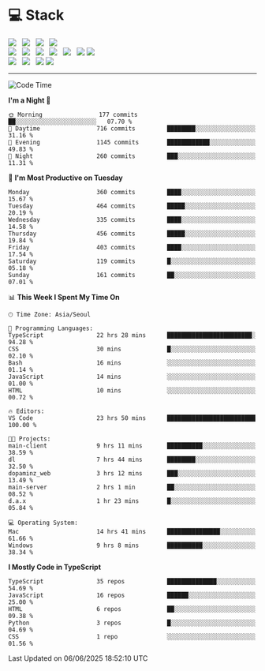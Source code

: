 <h1>💻 Stack</h1>
<div>
 <!-- badge : https://shields.io/ -->
 <!-- icon : https://simpleicons.org/?q=Get -->
 <img src="https://img.shields.io/badge/HTML5-e74c3c?style=flat-square&logo=HTML5&logoColor=white"/> &nbsp 
 <img src="https://img.shields.io/badge/CSS3-0A84FF?style=flat-square&logo=CSS3&logoColor=white"/> &nbsp 
 <img src="https://img.shields.io/badge/JavaScript-FFCD11?style=flat-square&logo=JavaScript&logoColor=white"/> &nbsp 
 <img src="https://img.shields.io/badge/TypeScript-3075C0?style=flat-square&logo=TypeScript&logoColor=white"/>
 <br/>
 <img src="https://img.shields.io/badge/Next-000000?style=flat-square&logo=nextdotjs&logoColor=white"/> &nbsp 
 <img src="https://img.shields.io/badge/React-00BCF6?style=flat-square&logo=React&logoColor=white"/> &nbsp 
 <img src="https://img.shields.io/badge/Redux-764ABC?style=flat-square&logo=Redux&logoColor=white"/> &nbsp
 <img src="https://img.shields.io/badge/Recoil-3578E5?style=flat-square&logo=recoil&logoColor=white"/> &nbsp
 <img src="https://img.shields.io/badge/React-Query-FF4154?style=flat-square&logo=reactquery&logoColor=white"/> &nbsp 
 <img src="https://img.shields.io/badge/styled%2Dcomponents-DB7093?style=flat-square&logo=styled%2Dcomponents&logoColor=white"/>
 <img src="https://img.shields.io/badge/CSS Modules-000000?style=flat-square&logo=CSS Modules&logoColor=white"/> &nbsp 
 <br/>
 <img src="https://img.shields.io/badge/Node-339933?style=flat-square&logo=Node.js&logoColor=white"/> &nbsp 
 <img src="https://img.shields.io/badge/Express-000000?style=flat-square&logo=Express&logoColor=white"/> &nbsp 
 <img src="https://img.shields.io/badge/MongoDB-47A248?style=flat-square&logo=MongoDB&logoColor=white"/>
 <img src="https://img.shields.io/badge/MariaDB-003545?style=flat-square&logo=mariadb&logoColor=white"/>
</div>

<hr>

<!--START_SECTION:waka-->
![Code Time](http://img.shields.io/badge/Code%20Time-2%2C487%20hrs%209%20mins-blue)

**I'm a Night 🦉** 

```text
🌞 Morning                177 commits         ██░░░░░░░░░░░░░░░░░░░░░░░   07.70 % 
🌆 Daytime                716 commits         ████████░░░░░░░░░░░░░░░░░   31.16 % 
🌃 Evening                1145 commits        ████████████░░░░░░░░░░░░░   49.83 % 
🌙 Night                  260 commits         ███░░░░░░░░░░░░░░░░░░░░░░   11.31 % 
```
📅 **I'm Most Productive on Tuesday** 

```text
Monday                   360 commits         ████░░░░░░░░░░░░░░░░░░░░░   15.67 % 
Tuesday                  464 commits         █████░░░░░░░░░░░░░░░░░░░░   20.19 % 
Wednesday                335 commits         ████░░░░░░░░░░░░░░░░░░░░░   14.58 % 
Thursday                 456 commits         █████░░░░░░░░░░░░░░░░░░░░   19.84 % 
Friday                   403 commits         ████░░░░░░░░░░░░░░░░░░░░░   17.54 % 
Saturday                 119 commits         █░░░░░░░░░░░░░░░░░░░░░░░░   05.18 % 
Sunday                   161 commits         ██░░░░░░░░░░░░░░░░░░░░░░░   07.01 % 
```


📊 **This Week I Spent My Time On** 

```text
🕑︎ Time Zone: Asia/Seoul

💬 Programming Languages: 
TypeScript               22 hrs 28 mins      ████████████████████████░   94.28 % 
CSS                      30 mins             █░░░░░░░░░░░░░░░░░░░░░░░░   02.10 % 
Bash                     16 mins             ░░░░░░░░░░░░░░░░░░░░░░░░░   01.14 % 
JavaScript               14 mins             ░░░░░░░░░░░░░░░░░░░░░░░░░   01.00 % 
HTML                     10 mins             ░░░░░░░░░░░░░░░░░░░░░░░░░   00.72 % 

🔥 Editors: 
VS Code                  23 hrs 50 mins      █████████████████████████   100.00 % 

🐱‍💻 Projects: 
main-client              9 hrs 11 mins       ██████████░░░░░░░░░░░░░░░   38.59 % 
dl                       7 hrs 44 mins       ████████░░░░░░░░░░░░░░░░░   32.50 % 
dopaminz_web             3 hrs 12 mins       ███░░░░░░░░░░░░░░░░░░░░░░   13.49 % 
main-server              2 hrs 1 min         ██░░░░░░░░░░░░░░░░░░░░░░░   08.52 % 
d.a.x                    1 hr 23 mins        █░░░░░░░░░░░░░░░░░░░░░░░░   05.84 % 

💻 Operating System: 
Mac                      14 hrs 41 mins      ███████████████░░░░░░░░░░   61.66 % 
Windows                  9 hrs 8 mins        ██████████░░░░░░░░░░░░░░░   38.34 % 
```

**I Mostly Code in TypeScript** 

```text
TypeScript               35 repos            ██████████████░░░░░░░░░░░   54.69 % 
JavaScript               16 repos            ██████░░░░░░░░░░░░░░░░░░░   25.00 % 
HTML                     6 repos             ██░░░░░░░░░░░░░░░░░░░░░░░   09.38 % 
Python                   3 repos             █░░░░░░░░░░░░░░░░░░░░░░░░   04.69 % 
CSS                      1 repo              ░░░░░░░░░░░░░░░░░░░░░░░░░   01.56 % 
```




 Last Updated on 06/06/2025 18:52:10 UTC
<!--END_SECTION:waka-->
